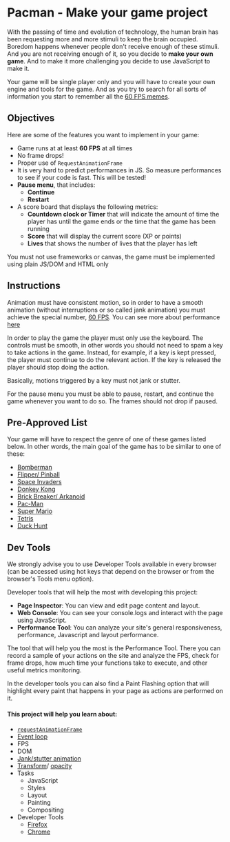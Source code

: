 # **Pacman** - Make your game project

With the passing of time and evolution of technology, the human brain has been requesting more and more stimuli to keep the brain occupied. Boredom happens whenever people don't receive enough of these stimuli. And you are not receiving enough of it, so you decide to **make your own game**. And to make it more challenging you decide to use JavaScript to make it.

Your game will be single player only and you will have to create your own engine and tools for the game. And as you try to search for all sorts of information you start to remember all the [60 FPS memes](https://pics.me.me/60-fps-59-fps-35518800.png).

## Objectives
Here are some of the features you want to implement in your game:

  - Game runs at at least **60 FPS** at all times
  - No frame drops!
  - Proper use of `RequestAnimationFrame`
  - It is very hard to predict performances in JS. So measure performances to see if your code is fast. This will be tested!
  - **Pause menu**, that includes:
    - **Continue**
    - **Restart**
  - A score board that displays the following metrics:
    - **Countdown clock or Timer** that will indicate the amount of time the player has until the game ends or the time that the game has been running
    - **Score** that will display the current score (XP or points)
    - **Lives** that shows the number of lives that the player has left
  
You must not use frameworks or canvas, the game must be implemented using plain JS/DOM and HTML only

## Instructions
Animation must have consistent motion, so in order to have a smooth animation (without interruptions or so called jank animation) you must achieve the special number, [60 FPS](https://www.algolia.com/blog/engineering/performant-web-animations/). You can see more about performance [here](https://learn.01founders.co/git/root/public/src/branch/master/subjects/good-practices/README.md#game-performance)

In order to play the game the player must only use the keyboard. The controls must be smooth, in other words you should not need to spam a key to take actions in the game. Instead, for example, if a key is kept pressed, the player must continue to do the relevant action. If the key is released the player should stop doing the action.

Basically, motions triggered by a key must not jank or stutter.

For the pause menu you must be able to pause, restart, and continue the game whenever you want to do so. The frames should not drop if paused.

## Pre-Approved List

Your game will have to respect the genre of one of these games listed below. In other words, the main goal of the game has to be similar to one of these:

  - [Bomberman](https://en.wikipedia.org/wiki/Super_Bomberman)
  - [Flipper/ Pinball](https://en.wikipedia.org/wiki/Pinball)
  - [Space Invaders](https://en.wikipedia.org/wiki/Space_Invaders)
  - [Donkey Kong](https://en.wikipedia.org/wiki/Donkey_Kong)
  - [Brick Breaker/ Arkanoid](https://en.wikipedia.org/wiki/Arkanoid)
  - [Pac-Man](https://en.wikipedia.org/wiki/Pac-Man)
  - [Super Mario](https://en.wikipedia.org/wiki/Super_Mario)
  - [Tetris](https://en.wikipedia.org/wiki/Tetris)
  - [Duck Hunt](https://en.wikipedia.org/wiki/Duck_Hunt)


## Dev Tools

We strongly advise you to use Developer Tools available in every browser (can be accessed using hot keys that depend on the browser or from the browser's Tools menu option).

Developer tools that will help the most with developing this project:

  - **Page Inspector**: You can view and edit page content and layout.
  - **Web Console**: You can see your console.logs and interact with the page using JavaScript.
  - **Performance Tool**: You can analyze your site's general responsiveness, performance, Javascript and layout performance.
  
The tool that will help you the most is the Performance Tool. There you can record a sample of your actions on the site and analyze the FPS, check for   frame drops, how much time your functions take to execute, and other useful metrics monitoring.

In the developer tools you can also find a Paint Flashing option that will highlight every paint that happens in your page as actions are performed on it.

#### **This project will help you learn about:**

  - [`requestAnimationFrame`](https://developer.mozilla.org/en-US/docs/Web/API/window/requestAnimationFrame)
  - [Event loop](https://developer.mozilla.org/en-US/docs/Web/JavaScript/EventLoop)
  - FPS
  - DOM
  - [Jank/stutter animation](https://murtada.nl/blog/going-jank-free-achieving-60-fps-smooth-websites)
  - [Transform](https://developer.mozilla.org/en-US/docs/Web/CSS/transform)/ [opacity](https://developer.mozilla.org/en-US/docs/Web/CSS/opacity)
  - Tasks
    - JavaScript
    - Styles
    - Layout
    - Painting
    - Compositing
  - Developer Tools
    - [Firefox](https://developer.mozilla.org/en-US/docs/Learn/Common_questions/What_are_browser_developer_tools)
    - [Chrome](https://developer.chrome.com/docs/devtools/)
